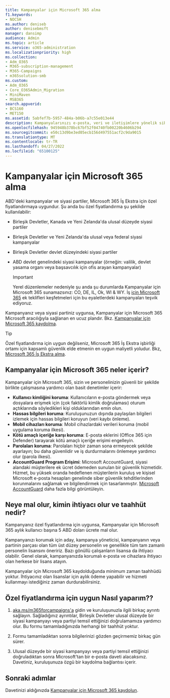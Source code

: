 ```yaml
---
title: Kampanyalar için Microsoft 365 alma
f1.keywords:
- NOCSH
ms.author: deniseb
author: denisebmsft
manager: dansimp
audience: Admin
ms.topic: article
ms.service: o365-administration
ms.localizationpriority: high
ms.collection:
- Adm_O365
- M365-subscription-management
- M365-Campaigns
- m365solution-smb
ms.custom:
- Adm_O365
- Core_O365Admin_Migration
- MiniMaven
- MSB365
search.appverid:
- BCS160
- MET150
ms.assetid: 5abfef7b-5957-484a-b06b-a7c55e013e44
description: Kampanyalarınızı e-posta, veri ve iletişimlere yönelik siber güvenlik tehditlerine karşı koruyabilmeniz için Kampanyalar için Microsoft 365 alın.
ms.openlocfilehash: 945948b378bc67bf52f04740fb00220b4606b294
ms.sourcegitcommit: e50c13d9be3ed05ecb156d497551acf2c9da9015
ms.translationtype: MT
ms.contentlocale: tr-TR
ms.lasthandoff: 04/27/2022
ms.locfileid: "65100125"
---
```

# <a name="how-to-get-microsoft-365-for-campaigns"></a>Kampanyalar için Microsoft 365 alma

ABD'deki kampanyalar ve siyasi partiler, Microsoft 365 İş Ekstra için özel fiyatlandırmaya uygundur. Şu anda bu özel fiyatlandırma şu şekilde kullanılabilir:

- Birleşik Devletler, Kanada ve Yeni Zelanda'da ulusal düzeyde siyasi partiler
- Birleşik Devletler ve Yeni Zelanda'da ulusal veya federal siyasi kampanyalar
- Birleşik Devletler devlet düzeyindeki siyasi partiler
- ABD devlet genelindeki siyasi kampanyalar (örneğin: valilik, devlet yasama organı veya başsavcılık için ofis arayan kampanyalar)

   > [!IMPORTANT]
   > Yerel düzenlemeler nedeniyle şu anda şu durumlarda Kampanyalar için Microsoft 365 sunamazsınız: CO, DE, IL, Ok, WI & WY. İş [için Microsoft 365](https://www.office.com/business) ek teklifleri keşfetmeleri için bu eyaletlerdeki kampanyaları teşvik ediyoruz.

Kampanyanız veya siyasi partiniz uygunsa, Kampanyalar için Microsoft 365 Microsoft aracılığıyla sağlanan en ucuz plandır. Bkz. [Kampanyalar için Microsoft 365 kaydolma](m365-campaigns-sign-up.md).  

> [!TIP]
> Özel fiyatlandırma için uygun değilseniz, Microsoft 365 İş Ekstra işbirliği ortamı için kapsamlı güvenlik elde etmenin en uygun maliyetli yoludur. Bkz[. Microsoft 365 İş Ekstra alma](get-microsoft-365-business-premium.md).

## <a name="what-does-microsoft-365-for-campaigns-include"></a>Kampanyalar için Microsoft 365 neler içerir?

Kampanyalar için Microsoft 365, sizin ve personelinizin güvenli bir şekilde birlikte çalışmasına yardımcı olan basit denetimler içerir:

- **Kullanıcı kimliğini koruma**: Kullanıcıların e-posta göndermek veya dosyalara erişmek için (çok faktörlü kimlik doğrulaması) oturum açtıklarında söyledikleri kişi olduklarından emin olun.
- **Hassas bilgileri koruma**: Kuruluşunuzun dışında paylaşılan bilgileri izlemek için hassas bilgileri koruyun (veri kaybı önleme).
- **Mobil cihazları koruma**: Mobil cihazlardaki verileri koruma (mobil uygulama koruma ilkesi).
- **Kötü amaçlı içeriğe karşı koruma**: E-posta eklerini (Office 365 için Defender) tarayarak kötü amaçlı içeriğe erişimi engelleyin.
- **Parolaları koruma**: Parolaları hiçbir zaman sona ermeyecek şekilde ayarlayın; bu daha güvenlidir ve iş durdurmalarını önlemeye yardımcı olur (parola ilkesi).
- **AccountGuard Program Erişimi**: Microsoft AccountGuard, siyasi alandaki müşterilere ek ücret ödemeden sunulan bir güvenlik hizmetidir. Hizmet, bu yüksek oranda hedeflenen müşterilerin kuruluş ve kişisel Microsoft e-posta hesapları genelinde siber güvenlik tehditlerinden korunmalarını sağlamak ve bilgilendirmek için tasarlanmıştır. [Microsoft AccountGuard](https://www.microsoftaccountguard.com/) daha fazla bilgi görüntüleyin.

## <a name="what-does-it-cost-who-needs-it-and-what-is-the-commitment"></a>Neye mal olur, kimin ihtiyacı olur ve taahhüt nedir?

Kampanyanız özel fiyatlandırma için uygunsa, Kampanyalar için Microsoft 365 aylık kullanıcı başına 5 ABD doları ücrete mal olur.

Kampanyanızı korumak için aday, kampanya yöneticisi, kampanyanın veya partinin parçası olan tüm üst düzey personelin ve genellikle tüm tam zamanlı personelin lisansını öneririz. Bazı gönüllü çalışanların lisansa da ihtiyacı olabilir. Genel olarak, kampanyanızda korumalı e-posta ve cihazlara ihtiyacı olan herkese bir lisans atayın.

Kampanyalar için Microsoft 365 kaydolduğunda minimum zaman taahhüdü yoktur. İhtiyacınız olan lisanslar için aylık ödeme yapabilir ve hizmeti kullanmayı istediğiniz zaman durdurabilirsiniz.

## <a name="how-do-i-qualify-for-special-pricing"></a>Özel fiyatlandırma için uygun Nasıl yaparım??

1. [aka.ms/m365forcampaigns'a](https://aka.ms/m365forcampaigns/) gidin ve kuruluşunuzla ilgili birkaç ayrıntı sağlayın. Sağladığınız ayrıntılar, Birleşik Devletler ulusal düzeyde bir siyasi kampanyayı veya partiyi temsil ettiğinizi doğrulamamıza yardımcı olur. Bu formu tamamladığınızda herhangi bir taahhüt yoktur.

2. Formu tamamladıktan sonra bilgilerinizi gözden geçirmemiz birkaç gün sürer.

3. Ulusal düzeyde bir siyasi kampanyayı veya partiyi temsil ettiğinizi doğruladıktan sonra Microsoft'tan bir e-posta daveti alacaksınız. Davetiniz, kuruluşunuza özgü bir kaydolma bağlantısı içerir.

## <a name="next-steps"></a>Sonraki adımlar

Davetinizi aldığınızda [Kampanyalar için Microsoft 365 kaydolun](m365-campaigns-sign-up.md).
